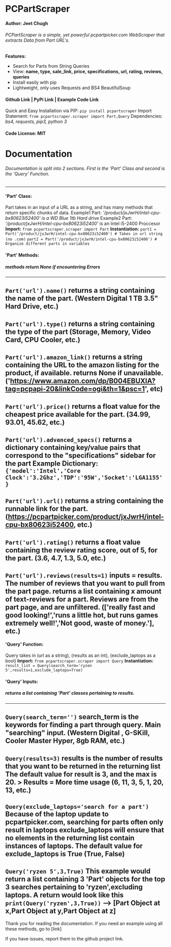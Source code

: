 # PCPartScraper  
#### Author: Jeet Chugh

###### PCPartScraper is a simple, yet powerful pcpartpicker.com WebScraper that extracts Data from Part URL's.
**Features:**
  - Search for Parts from String Queries
  - View: **name, type, sale_link, price, specifications, url, rating, reviews, queries**
  - Install easily with pip
  - Lightweight, only uses Requests and BS4 BeautifulSoup
#### Github Link | PyPi Link | Example Code Link
  Quick and Easy Installation via PIP: `pip install pcpartscraper`
Import Statement:  ``from pcpartscraper.scraper import Part,Query``
Dependencies: *bs4, requests, pip3, python 3*
#### Code License: MIT
# Documentation
###### Documentation is split into 2 sections. First is the 'Part' Class and second is the 'Query' Function.
---
#### 'Part' Class:
Part takes in an input of a URL as a string, and has many methods that return specific chunks of data.
Example1 Part:    *'/product/jxJwrH/intel-cpu-bx80623i52400' is a WD Blue 1tb Hard drive*
Example2 Part:   *'/product/jxJwrH/intel-cpu-bx80623i52400'* is an Intel i5-2400 Proccesor
**Import:**
``from pcpartscraper.scraper import Part``
**Instantiation:**
``part1 = Part('/product/jxJwrH/intel-cpu-bx80623i52400') # Takes in url string (no .com)``
``part2 = Part('/product/jxJwrH/intel-cpu-bx80623i52400') # Organize different parts in variables``
#### **'Part' Methods:**
##### methods return None if encountering Errors
---
``Part('url').name()``
returns a string containing the name of the part.
 (Western Digital 1 TB 3.5" Hard Drive, etc.)
---
``Part('url').type()``
returns a string containing the type of the part
(Storage, Memory, Video Card, CPU Cooler, etc.)
---
`Part('url').amazon_link()`
returns a string containing the URL to the amazon listing for the product, if available. returns None if unavailable.
('https://www.amazon.com/dp/B004EBUXIA?tag=pcpapi-20&linkCode=ogi&th=1&psc=1', etc)
---
`Part('url').price()`
returns a float value for the cheapest price available for the part.
(34.99, 93.01, 45.62, etc.)
---
`Part('url').advanced_specs()`
returns a dictionary containing key/value pairs that correspond to the "specifications" sidebar for the part
Example Dictionary:`{'model':'Intel','Core Clock':'3.2Ghz','TDP':'95W','Socket':'LGA1155'}`
---
`Part('url').url()`
returns a string containing the runnable link for the part.
(https://pcpartpicker.com/product/jxJwrH/intel-cpu-bx80623i52400, etc.)
---
`Part('url').rating()`
returns a float value containing the review rating score, out of 5, for the part.
(3.6, 4.7, 1.3, 5.0, etc.)
---
`Part('url').reviews(results=1)`
inputs = results. The number of reviews that you want to pull from the part page.
returns a list containing x amount of text-reviews for a part. Reviews are from the part page, and are unfiltered.
(['really fast and good looking!','runs a little hot, but runs games extremely well!','Not good, waste of money.'], etc.)
---
#### 'Query' Function:
Query takes in (url as a string), (results as an int), (exclude_laptops as a bool) 
**Import:**
``from pcpartscraper.scraper import Query``
**Instantiation:**
``result_list = Query(search_term='ryzen 5',results=1,exclude_laptops=True)``
#### **'Query' Inputs:**
##### returns a list containing 'Part' classes pertaining to results.
---
``Query(search_term='')``
search_term is the keywords for finding a part through query. Main "searching" input.
 (Western Digital , G-SKill, Cooler Master Hyper, 8gb RAM, etc.)
---
``Query(results=3)``
results is the number of results that you want to be returned in the returning list
The default value for result is 3, and the max is 20. > Results = More time usage
 (6, 11, 3, 5, 1, 20, 13, etc.)
---
``Query(exclude_laptops='search for a part')``
Because of the laptop update to pcpartpicker.com, searching for parts often only result in laptops
exclude_laptops will ensure that no elements in the returning list contain instances of laptops.
The default value for exclude_laptops is True
 (True, False)
---
`Query('ryzen 5',3,True)`
This example would return a list containing 3 'Part' objects for the top 3 searches pertaining to 'ryzen',excluding laptops.
A return would look like this
`print(Query('ryzen',3,True))` --> [Part Object at x,Part Object at y,Part Object at z]
---
Thank you for reading the documentation. If you need an example using all these methods, go to [link]

If you have issues, report them to the github project link.





